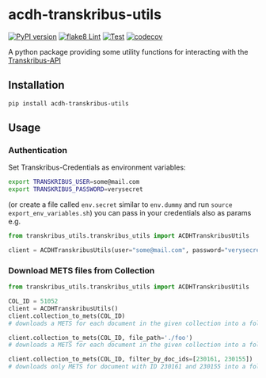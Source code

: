 # acdh-transkribus-utils

[![PyPI version](https://badge.fury.io/py/acdh-transkribus-utils.svg)](https://badge.fury.io/py/acdh-transkribus-utils)
[![flake8 Lint](https://github.com/acdh-oeaw/acdh-transkribus-utils/actions/workflows/lint.yml/badge.svg)](https://github.com/acdh-oeaw/acdh-transkribus-utils/actions/workflows/lint.yml)
[![Test](https://github.com/acdh-oeaw/acdh-transkribus-utils/actions/workflows/test.yml/badge.svg)](https://github.com/acdh-oeaw/acdh-transkribus-utils/actions/workflows/test.yml)
[![codecov](https://codecov.io/gh/acdh-oeaw/acdh-transkribus-utils/branch/master/graph/badge.svg?token=QOY62C0X5Y)](https://codecov.io/gh/acdh-oeaw/acdh-transkribus-utils)

A python package providing some utility functions for interacting with the [Transkribus-API](https://transkribus.eu/wiki/index.php/REST_Interface)


## Installation

`pip install acdh-transkribus-utils`


## Usage

### Authentication

Set Transkribus-Credentials as environment variables: 

```bash
export TRANSKRIBUS_USER=some@mail.com
export TRANSKRIBUS_PASSWORD=verysecret
```
(or create a file called `env.secret` similar to `env.dummy` and run  `source export_env_variables.sh`)
you can pass in your credentials also as params e.g. 

```python
from transkribus_utils.transkribus_utils import ACDHTranskribusUtils

client = ACDHTranskribusUtils(user="some@mail.com", password="verysecret")
```

### Download METS files from Collection

```python
from transkribus_utils.transkribus_utils import ACDHTranskribusUtils

COL_ID = 51052
client = ACDHTranskribusUtils()
client.collection_to_mets(COL_ID)
# downloads a METS for each document in the given collection into a folder `./{COL_ID}

client.collection_to_mets(COL_ID, file_path='./foo')
# downloads a METS for each document in the given collection into a folder `./foo/{COL_ID}

client.collection_to_mets(COL_ID, filter_by_doc_ids=[230161, 230155])
# downloads only METS for document with ID 230161 and 230155 into a folder `./{COL_ID}
```